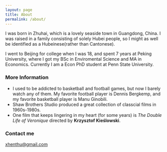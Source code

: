 ```yaml
---
layout: page
title: About
permalink: /about/
---
```


I was born in Zhuhai, which is a lovely seaside town in Guangdong, China. I was raised in a family consisting of solely Hubei people, so I might as well be identified as a Hubeinese(rather than Cantonese). 

I went to Beijing for college when I was 18, and spent 7 years at Peking University, where I got my BSc in Enviromental Science and MA in Economics. Currently I am a Econ PhD student at Penn State University.


### More Information

- I used to be addicted to basketball and football games, but now I barely watch any of them. My favorite football player is Dennis Bergkemp, and my favorite basketball player is Manu Ginobili.
- Shaw Brothers Studio produced a great collection of classcial films in 1960s-1980s.
- One film that keeps lingering in my heart (for some years) is *The Double Life of Veronique* directed by **Krzysztof Kieślowski**.

### Contact me

[xhenthu@gmail.com](mailto:xhenthu@gmail.com)